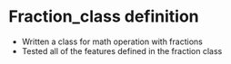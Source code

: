 # Fraction_class definition
* Written a class for math operation with fractions
* Tested all of the features defined in the fraction class
